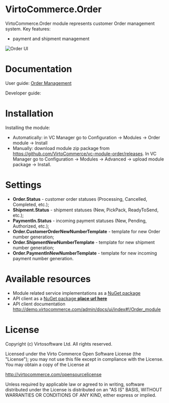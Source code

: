 # VirtoCommerce.Order
VirtoCommerce.Order module represents customer Order management system.
Key features:
* payment and shipment management

![Order UI](https://cloud.githubusercontent.com/assets/5801549/15569048/854c646c-232f-11e6-9819-7230045cad0c.png)

# Documentation
User guide: <a href="http://docs.virtocommerce.com/x/ygHr" target="_blank">Order Management</a>

Developer guide:

# Installation
Installing the module:
* Automatically: in VC Manager go to Configuration -> Modules -> Order module -> Install
* Manually: download module zip package from https://github.com/VirtoCommerce/vc-module-order/releases. In VC Manager go to Configuration -> Modules -> Advanced -> upload module package -> Install.

# Settings
* **Order.Status** - customer order statuses (Processing, Cancelled, Completed, etc.);
* **Shipment.Status** - shipment statuses (New, PickPack, ReadyToSend, etc.);
* **PaymentIn.Status** - incoming payment statuses (New, Pending, Authorized, etc.);
* **Order.CustomerOrderNewNumberTemplate** - template for new Order number generation;
* **Order.ShipmentNewNumberTemplate** - template for new shipment number generation;
* **Order.PaymentInNewNumberTemplate** - template for new incoming payment number generation.

# Available resources
* Module related service implementations as a <a href="https://www.nuget.org/packages/VirtoCommerce.OrderModule.Data" target="_blank">NuGet package</a>
* API client as a <a href="" target="_blank">NuGet package **place url here**</a>
* API client documentation http://demo.virtocommerce.com/admin/docs/ui/index#!/Order_module

# License
Copyright (c) Virtosoftware Ltd.  All rights reserved.

Licensed under the Virto Commerce Open Software License (the "License"); you
may not use this file except in compliance with the License. You may
obtain a copy of the License at

http://virtocommerce.com/opensourcelicense

Unless required by applicable law or agreed to in writing, software
distributed under the License is distributed on an "AS IS" BASIS,
WITHOUT WARRANTIES OR CONDITIONS OF ANY KIND, either express or
implied.
